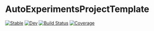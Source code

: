 # AutoExperimentsProjectTemplate

[![Stable](https://img.shields.io/badge/docs-stable-blue.svg)](https://BadiaLab.github.io/AutoExperimentsProjectTemplate.jl/stable/)
[![Dev](https://img.shields.io/badge/docs-dev-blue.svg)](https://BadiaLab.github.io/AutoExperimentsProjectTemplate.jl/dev/)
[![Build Status](https://github.com/BadiaLab/AutoExperimentsProjectTemplate.jl/actions/workflows/CI.yml/badge.svg?branch=main)](https://github.com/BadiaLab/AutoExperimentsProjectTemplate.jl/actions/workflows/CI.yml?query=branch%3Amain)
[![Coverage](https://codecov.io/gh/BadiaLab/AutoExperimentsProjectTemplate.jl/branch/main/graph/badge.svg)](https://codecov.io/gh/BadiaLab/AutoExperimentsProjectTemplate.jl)
